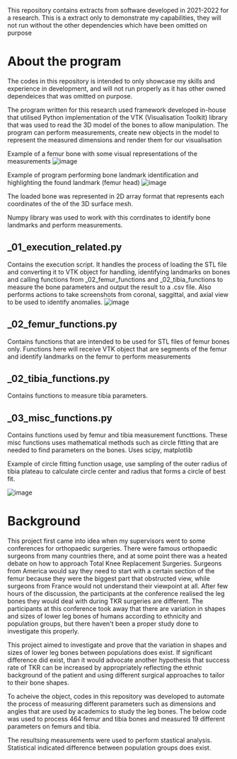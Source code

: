 This repository contains extracts from software developed in 2021-2022 for a research. This is a extract only to demonstrate my capabilities, they will not run without the other dependencies which have been omitted on purpose 



# About the program
The codes in this repository is intended to only showcase my skills and experience in development, and will not run properly as it has other owned dependeices that was omitted on purpose.

The program written for this research used framework developed in-house that utilised Python implementation of the VTK (Visualisation Toolkit) library that was used to read the 3D model of the bones to allow manipulation. The program can perform measurements, create new objects in the model to represent the measured dimensions and render them for our visualisation

Example of a femur bone with some visual representations of the measurements
![image](https://github.com/user-attachments/assets/cea0c15b-45af-44c9-a52a-4c7d5b2431d8)

Example of program performing bone landmark identification and highlighting the found landmark (femur head) 
![image](https://github.com/user-attachments/assets/36406079-18bd-4a79-827f-779b8b1161f0)



The loaded bone was represented in 2D array format that represents each coordinates of the of the 3D surface mesh.

Numpy library was used to work with this corrdinates to identify bone landmarks and perform measurements.

## _01_execution_related.py 
Contains the execution script. It handles the process of loading the STL file and converting it to VTK object for handling, identifying landmarks on bones and calling functions from _02_femur_functions and _02_tibia_functions to measure the bone parameters and output the result to a .csv file.
Also performs actions to take screenshots from coronal, saggittal, and axial view to be used to identify anomalies.
![image](https://github.com/user-attachments/assets/3bdee4dc-f1e6-445d-8d8f-cbe26c42d24e)


## _02_femur_functions.py 
Contains functions that are intended to be used for STL files of femur bones only. Functions here will receive VTK object that are segments of the femur and identify landmarks on the femur to perform measurements 

## _02_tibia_functions.py 
Contains functions to measure tibia parameters. 

## _03_misc_functions.py 
Contains functions used by femur and tibia measurement functtions. These misc functions uses mathematical methods such as circle fitting that are needed to find parameters on the bones. Uses scipy, matplotlib  

Example of circle fitting function usage, use sampling of the outer radius of tibia plateau to calculate circle center and radius that forms a circle of best fit. 

![image](https://github.com/user-attachments/assets/9699c950-62bf-4293-b2a4-0a92c59c9fde)



# Background
This project first came into idea when my supervisors went to some conferences for orthopaedic surgeries. There were famous orthopaedic surgeons from many countries there, and at some point there was a heated debate on how to approach Total Knee Replacement Surgeries. Surgeons from America would say they need to start with a certain section of the femur because they were the biggest part that obstructed view, while surgeons from France would not understand their viewpoint at all. After few hours of the discussion, the participants at the conference realised the leg bones they would deal with during TKR surgeries are different. The participants at this conference took away that there are variation in shapes and sizes of lower leg bones of humans according to ethnicity and population groups, but there haven't been a proper study done to investigate this properly.

This project aimed to investigate and prove that the variation in shapes and sizes of lower leg bones between populations does exist. If significant difference did exist, than it would advocate another hypothesis that success rate of TKR can be increased by appropriately reflecting the ethnic background of the patient and using different surgical approaches to tailor to their bone shapes.

To acheive the object, codes in this repository was developed to automate the process of measuring different parameters such as dimensions and angles that are used by academics to study the leg bones.
The below code was used to process 464 femur and tibia bones and measured 19 different parameters on femurs and tibia. 

The resultsing measurements were used to perform stastical analysis. Statistical  indicated difference between population groups does exist.


